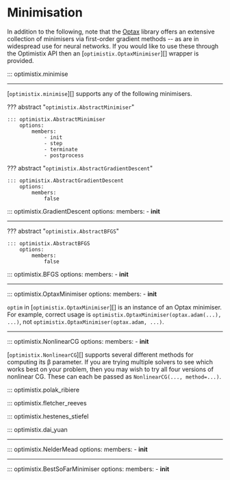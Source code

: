 # Minimisation

In addition to the following, note that the [Optax](https://github.com/deepmind/optax) library offers an extensive collection of minimisers via first-order gradient methods -- as are in widespread use for neural networks. If you would like to use these through the Optimistix API then an [`optimistix.OptaxMinimiser`][] wrapper is provided.

::: optimistix.minimise

---

[`optimistix.minimise`][] supports any of the following minimisers.

??? abstract "`optimistix.AbstractMinimiser`"

    ::: optimistix.AbstractMinimiser
        options:
            members:
                - init
                - step
                - terminate
                - postprocess

??? abstract "`optimistix.AbstractGradientDescent`"

    ::: optimistix.AbstractGradientDescent
        options:
            members:
                false

::: optimistix.GradientDescent
    options:
        members:
            - __init__

---

??? abstract "`optimistix.AbstractBFGS`"

    ::: optimistix.AbstractBFGS
        options:
            members:
                false

::: optimistix.BFGS
    options:
        members:
            - __init__

---

::: optimistix.OptaxMinimiser
    options:
        members:
            - __init__

`optim` in [`optimistix.OptaxMinimiser`][] is an instance of an Optax minimiser. For example, correct usage is `optimistix.OptaxMinimiser(optax.adam(...), ...)`, not `optimistix.OptaxMinimiser(optax.adam, ...)`. 

---

::: optimistix.NonlinearCG
    options:
        members:
            - __init__

[`optimistix.NonlinearCG`][] supports several different methods for computing its β parameter. If you are trying multiple solvers to see which works best on your problem, then you may wish to try all four versions of nonlinear CG. These can each be passed as `NonlinearCG(..., method=...)`.

::: optimistix.polak_ribiere

::: optimistix.fletcher_reeves

::: optimistix.hestenes_stiefel

::: optimistix.dai_yuan

---

::: optimistix.NelderMead
    options:
        members:
            - __init__

---

::: optimistix.BestSoFarMinimiser
    options:
        members:
            - __init__
